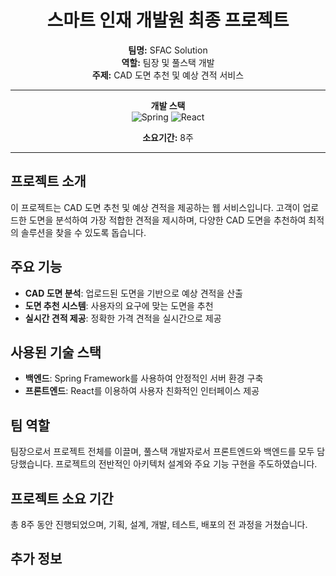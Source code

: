 <div align="center">

# 스마트 인재 개발원 최종 프로젝트

**팀명:** SFAC Solution  
**역할:** 팀장 및 풀스택 개발  
**주제:** CAD 도면 추천 및 예상 견적 서비스

---

**개발 스택**  
![Spring](https://img.shields.io/badge/Spring-6DB33F?style=for-the-badge&logo=spring&logoColor=white)
![React](https://img.shields.io/badge/React-20232A?style=for-the-badge&logo=react&logoColor=61DAFB)

**소요기간:** 8주

</div>

---

## 프로젝트 소개

이 프로젝트는 CAD 도면 추천 및 예상 견적을 제공하는 웹 서비스입니다. 고객이 업로드한 도면을 분석하여 가장 적합한 견적을 제시하며, 다양한 CAD 도면을 추천하여 최적의 솔루션을 찾을 수 있도록 돕습니다.

## 주요 기능

- **CAD 도면 분석**: 업로드된 도면을 기반으로 예상 견적을 산출
- **도면 추천 시스템**: 사용자의 요구에 맞는 도면을 추천
- **실시간 견적 제공**: 정확한 가격 견적을 실시간으로 제공

## 사용된 기술 스택

- **백엔드**: Spring Framework를 사용하여 안정적인 서버 환경 구축
- **프론트엔드**: React를 이용하여 사용자 친화적인 인터페이스 제공

## 팀 역할

팀장으로서 프로젝트 전체를 이끌며, 풀스택 개발자로서 프론트엔드와 백엔드를 모두 담당했습니다. 프로젝트의 전반적인 아키텍처 설계와 주요 기능 구현을 주도하였습니다.

## 프로젝트 소요 기간

총 8주 동안 진행되었으며, 기획, 설계, 개발, 테스트, 배포의 전 과정을 거쳤습니다.

## 추가 정보
